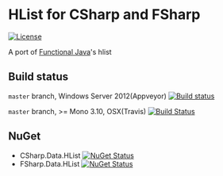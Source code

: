 HList for CSharp and FSharp
===========================

[![License][license-image]][license-url]

A port of [Functional Java](https://github.com/functionaljava/functionaljava)'s hlist

## Build status

``master`` branch, Windows Server 2012(Appveyor) [![Build status](https://ci.appveyor.com/api/projects/status/89d7837yqc2kg8lt/branch/master?svg=true)](https://ci.appveyor.com/project/pocketberserker/persimmon/branch/master)

``master`` branch, >= Mono 3.10, OSX(Travis) [![Build Status](https://travis-ci.org/persimmon-projects/Persimmon.svg?branch=master)](https://travis-ci.org/persimmon-projects/Persimmon)

## NuGet

* CSharp.Data.HList [![NuGet Status](http://img.shields.io/nuget/v/CSharp.Data.HList.svg)](https://www.nuget.org/packages/CSharp.Data.HList/)
* FSharp.Data.HList [![NuGet Status](http://img.shields.io/nuget/v/FSharp.Data.HList.svg)](https://www.nuget.org/packages/FSharp.Data.HList/)

[license-url]: https://github.com/pocketberserker/Data.HList/blob/master/LICENSE
[license-image]: https://img.shields.io/github/license/pocketberserker/Data.HList.svg

